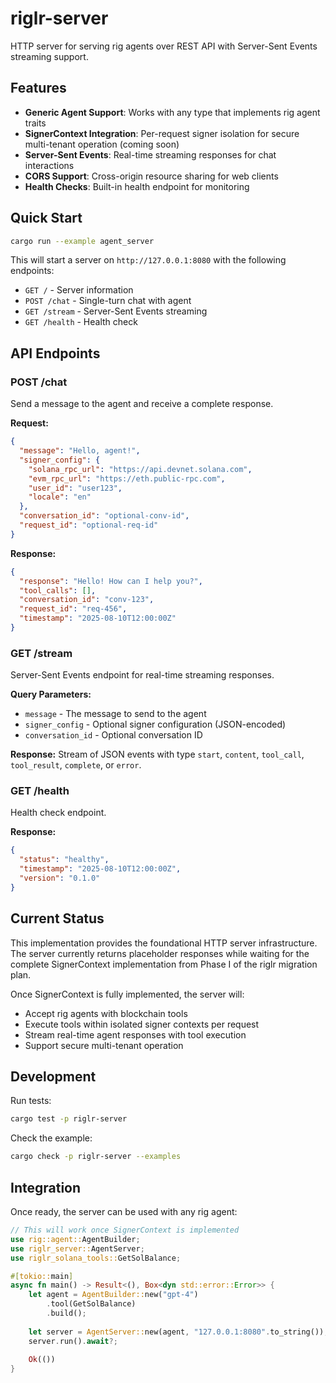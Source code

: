 # riglr-server

HTTP server for serving rig agents over REST API with Server-Sent Events streaming support.

## Features

- **Generic Agent Support**: Works with any type that implements rig agent traits
- **SignerContext Integration**: Per-request signer isolation for secure multi-tenant operation (coming soon)
- **Server-Sent Events**: Real-time streaming responses for chat interactions
- **CORS Support**: Cross-origin resource sharing for web clients
- **Health Checks**: Built-in health endpoint for monitoring

## Quick Start

```bash
cargo run --example agent_server
```

This will start a server on `http://127.0.0.1:8080` with the following endpoints:

- `GET /` - Server information
- `POST /chat` - Single-turn chat with agent
- `GET /stream` - Server-Sent Events streaming
- `GET /health` - Health check

## API Endpoints

### POST /chat

Send a message to the agent and receive a complete response.

**Request:**
```json
{
  "message": "Hello, agent!",
  "signer_config": {
    "solana_rpc_url": "https://api.devnet.solana.com",
    "evm_rpc_url": "https://eth.public-rpc.com",
    "user_id": "user123",
    "locale": "en"
  },
  "conversation_id": "optional-conv-id",
  "request_id": "optional-req-id"
}
```

**Response:**
```json
{
  "response": "Hello! How can I help you?",
  "tool_calls": [],
  "conversation_id": "conv-123",
  "request_id": "req-456",
  "timestamp": "2025-08-10T12:00:00Z"
}
```

### GET /stream

Server-Sent Events endpoint for real-time streaming responses.

**Query Parameters:**
- `message` - The message to send to the agent
- `signer_config` - Optional signer configuration (JSON-encoded)
- `conversation_id` - Optional conversation ID

**Response:**
Stream of JSON events with type `start`, `content`, `tool_call`, `tool_result`, `complete`, or `error`.

### GET /health

Health check endpoint.

**Response:**
```json
{
  "status": "healthy",
  "timestamp": "2025-08-10T12:00:00Z",
  "version": "0.1.0"
}
```

## Current Status

This implementation provides the foundational HTTP server infrastructure. The server currently returns placeholder responses while waiting for the complete SignerContext implementation from Phase I of the riglr migration plan.

Once SignerContext is fully implemented, the server will:
- Accept rig agents with blockchain tools
- Execute tools within isolated signer contexts per request
- Stream real-time agent responses with tool execution
- Support secure multi-tenant operation

## Development

Run tests:
```bash
cargo test -p riglr-server
```

Check the example:
```bash
cargo check -p riglr-server --examples
```

## Integration

Once ready, the server can be used with any rig agent:

```rust
// This will work once SignerContext is implemented
use rig::agent::AgentBuilder;
use riglr_server::AgentServer;
use riglr_solana_tools::GetSolBalance;

#[tokio::main]
async fn main() -> Result<(), Box<dyn std::error::Error>> {
    let agent = AgentBuilder::new("gpt-4")
        .tool(GetSolBalance)
        .build();
    
    let server = AgentServer::new(agent, "127.0.0.1:8080".to_string());
    server.run().await?;
    
    Ok(())
}
```